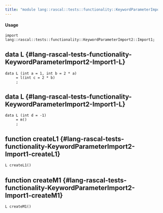 ```yaml
---
title: "module lang::rascal::tests::functionality::KeywordParameterImport2::Import1"
---
```


#### Usage

`import lang::rascal::tests::functionality::KeywordParameterImport2::Import1;`


## data L {#lang-rascal-tests-functionality-KeywordParameterImport2-Import1-L}

```rascal
data L (int a = 1, int b = 2 * a) 
     = l(int c = 2 * b)
     ;
```

## data L {#lang-rascal-tests-functionality-KeywordParameterImport2-Import1-L}

```rascal
data L (int d = -1) 
     = m()
     ;
```

## function createL1 {#lang-rascal-tests-functionality-KeywordParameterImport2-Import1-createL1}

```rascal
L createL1()

```

## function createM1 {#lang-rascal-tests-functionality-KeywordParameterImport2-Import1-createM1}

```rascal
L createM1()

```

